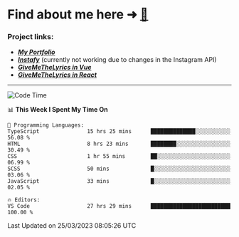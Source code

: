# Find about me here ➜ [🧑](https://pauabella.dev)

### Project links:
- ***[My Portfolio](https://pauabella.dev)***
- ***[Instafy](https://instafy.me)*** (currently not working due to changes in the Instagram API)
- ***[GiveMeTheLyrics in Vue](https://lyrics.pauabella.dev)***
- ***[GiveMeTheLyrics in React](https://pauabella.dev/GiveMeTheLyrics)***

---
<!--START_SECTION:waka-->
![Code Time](http://img.shields.io/badge/Code%20Time-2%2C032%20hrs%2053%20mins-blue)

📊 **This Week I Spent My Time On** 

```text
💬 Programming Languages: 
TypeScript               15 hrs 25 mins      ██████████████░░░░░░░░░░░   56.08 % 
HTML                     8 hrs 23 mins       ████████░░░░░░░░░░░░░░░░░   30.49 % 
CSS                      1 hr 55 mins        ██░░░░░░░░░░░░░░░░░░░░░░░   06.99 % 
SCSS                     50 mins             █░░░░░░░░░░░░░░░░░░░░░░░░   03.06 % 
JavaScript               33 mins             █░░░░░░░░░░░░░░░░░░░░░░░░   02.05 % 

🔥 Editors: 
VS Code                  27 hrs 29 mins      █████████████████████████   100.00 % 
```


 Last Updated on 25/03/2023 08:05:26 UTC
<!--END_SECTION:waka-->
